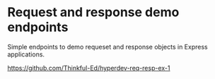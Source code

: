 Request and response demo endpoints
===================================

Simple endpoints to demo requeset and response objects
in Express applications.

https://github.com/Thinkful-Ed/hyperdev-req-resp-ex-1